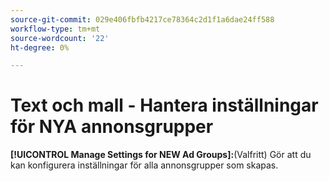 ```yaml
---
source-git-commit: 029e406fbfb4217ce78364c2d1f1a6dae24ff588
workflow-type: tm+mt
source-wordcount: '22'
ht-degree: 0%

---
```

# Text och mall - Hantera inställningar för NYA annonsgrupper

**[!UICONTROL Manage Settings for NEW Ad Groups]:**(Valfritt) Gör att du kan konfigurera inställningar för alla annonsgrupper som skapas.
